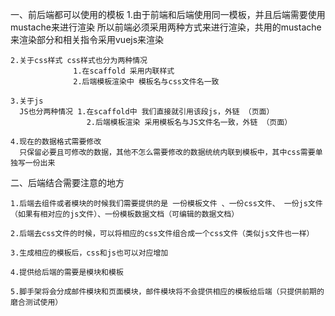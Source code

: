 一、前后端都可以使用的模板
	1.由于前端和后端使用同一模板，并且后端需要使用mustache来进行渲染
	  所以前端必须采用两种方式来进行渲染，共用的mustache来渲染部分和相关指令采用vuejs来渲染

	2.关于css样式 css样式也分为两种情况
				  1.在scaffold 采用内联样式
				  2.后端模板渲染中 模板名与css文件名一致

	3.关于js 
	  JS也分两种情况 1.在scaffold中 我们直接就引用该段js，外链 （页面）
	  	 			 2.后端模板渲染 采用模板名与JS文件名一致，外链 （页面）

	4.现在的数据格式需要修改
	  只保留必要且可修改的数据，其他不怎么需要修改的数据统统内联到模板中，其中css需要单独写一份出来

	
二、后端结合需要注意的地方

	1.后端去组件或者模块的时候我们需要提供的是 一份模板文件 、一份css文件、 一份js文件（如果有相对应的js文件）、一份模板数据文档（可编辑的数据文档）

	2.后端去css文件的时候，可以将相应的css文件组合成一个css文件（类似js文件也一样）

	3.生成相应的模板后，css和js也可以对应增加

	4.提供给后端的需要是模块和模板

    5.脚手架将会分成邮件模块和页面模块，邮件模块将不会提供相应的模板给后端（只提供前期的磨合测试使用）
